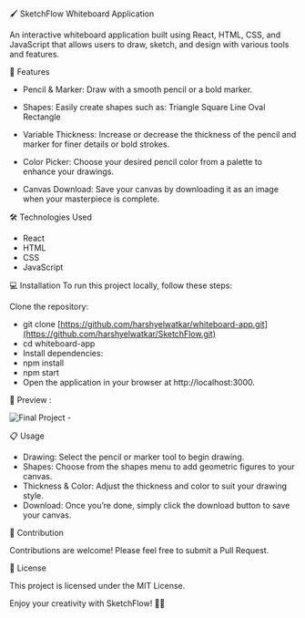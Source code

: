 🖌️ SketchFlow Whiteboard Application

An interactive whiteboard application built using React, HTML, CSS, and JavaScript that allows users to draw, sketch, and design with various tools and features.


🚀 Features

- Pencil & Marker: Draw with a smooth pencil or a bold marker.

- Shapes: Easily create shapes such as:
Triangle
Square
Line
Oval
Rectangle

- Variable Thickness: Increase or decrease the thickness of the pencil and marker for finer details or bold strokes.

- Color Picker: Choose your desired pencil color from a palette to enhance your drawings.

- Canvas Download: Save your canvas by downloading it as an image when your masterpiece is complete.


🛠️ Technologies Used

- React
- HTML
- CSS
- JavaScript

💻 Installation
To run this project locally, follow these steps:

Clone the repository:

- git clone [https://github.com/harshyelwatkar/whiteboard-app.git](https://github.com/harshyelwatkar/SketchFlow.git)
- cd whiteboard-app
- Install dependencies:
- npm install
- npm start
- Open the application in your browser at http://localhost:3000.

📸 Preview :


![Final Project -](https://github.com/user-attachments/assets/0bb25dc5-1dac-47fd-9cc8-9e03adb8331a)



📋 Usage

- Drawing: Select the pencil or marker tool to begin drawing.
- Shapes: Choose from the shapes menu to add geometric figures to your canvas.
- Thickness & Color: Adjust the thickness and color to suit your drawing style.
- Download: Once you’re done, simply click the download button to save your canvas.

🤝 Contribution

Contributions are welcome! Please feel free to submit a Pull Request.

📝 License

This project is licensed under the MIT License.

Enjoy your creativity with SketchFlow! 🎨✨
